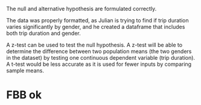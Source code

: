 

The null and alternative hypothesis are formulated correctly.

The data was properly formatted, as Julian is trying to find if trip duration varies significantly by gender, and he 
created a dataframe that includes both trip duration and gender.

A z-test can be used to test the null hypothesis. A z-test will be able to determine the difference between two population 
means (the two genders in the dataset) by testing one continuous dependent variable (trip duration). A t-test would be less 
accurate as it is used for fewer inputs by comparing sample means.

# FBB ok
